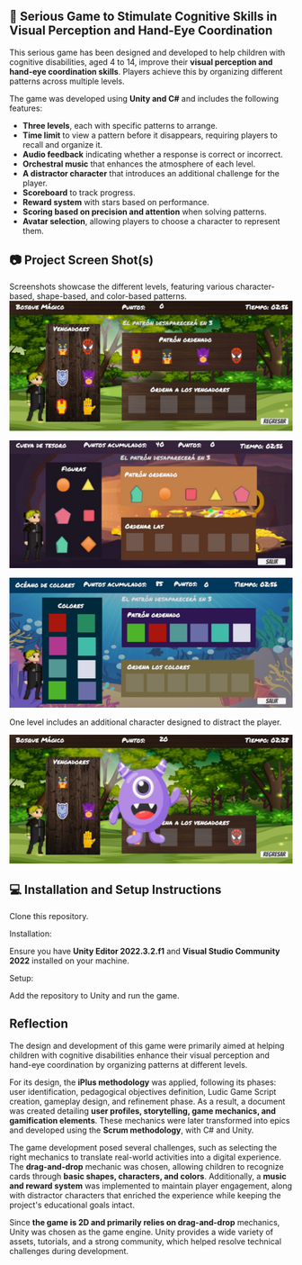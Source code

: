 ## 🚀 Serious Game to Stimulate Cognitive Skills in Visual Perception and Hand-Eye Coordination

This serious game has been designed and developed to help children with cognitive disabilities, aged 4 to 14, improve their **visual perception and hand-eye coordination skills**. Players achieve this by organizing different patterns across multiple levels.

The game was developed using **Unity and C#** and includes the following features:

- **Three levels**, each with specific patterns to arrange.
- **Time limit** to view a pattern before it disappears, requiring players to recall and organize it.
- **Audio feedback** indicating whether a response is correct or incorrect.
- **Orchestral music** that enhances the atmosphere of each level.
- **A distractor character** that introduces an additional challenge for the player.
- **Scoreboard** to track progress.
- **Reward system** with stars based on performance.
- **Scoring based on precision and attention** when solving patterns.
- **Avatar selection**, allowing players to choose a character to represent them.

## 📷 Project Screen Shot(s)

Screenshots showcase the different levels, featuring various character-based, shape-based, and color-based patterns.
![level 1 with character-based pattern](Assets/p_readme/nivel1.jpg)

![level 2 with character-based pattern](Assets/p_readme/nivel2.jpg)

![level 3 with character-based pattern](Assets/p_readme/nivel3.jpg)

One level includes an additional character designed to distract the player.

![character distractor](Assets/p_readme/distractor.jpg)

## 💻 Installation and Setup Instructions

Clone this repository.

Installation:

Ensure you have **Unity Editor 2022.3.2.f1** and **Visual Studio Community 2022** installed on your machine.

Setup:

Add the repository to Unity and run the game.

## Reflection

The design and development of this game were primarily aimed at helping children with cognitive disabilities enhance their visual perception and hand-eye coordination by organizing patterns at different levels.

For its design, the **iPlus methodology** was applied, following its phases: user identification, pedagogical objectives definition, Ludic Game Script creation, gameplay design, and refinement phase. As a result, a document was created detailing **user profiles, storytelling, game mechanics, and gamification elements**. These mechanics were later transformed into epics and developed using the **Scrum methodology**, with C# and Unity.

The game development posed several challenges, such as selecting the right mechanics to translate real-world activities into a digital experience. The **drag-and-drop** mechanic was chosen, allowing children to recognize cards through **basic shapes, characters, and colors**. Additionally, a **music and reward system** was implemented to maintain player engagement, along with distractor characters that enriched the experience while keeping the project's educational goals intact.

Since **the game is 2D and primarily relies on drag-and-drop** mechanics, Unity was chosen as the game engine. Unity provides a wide variety of assets, tutorials, and a strong community, which helped resolve technical challenges during development.
